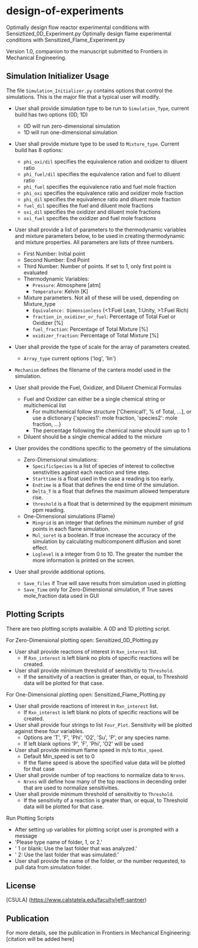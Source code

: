 # design-of-experiments
Optimally design flow reactor experimental conditions with Sensiztized_0D_Experiment.py
Optimally design flame experimental conditions with Sensitized_Flame_Experiment.py

Version 1.0, companion to the manuscript submitted to Frontiers in Mechanical Engineering.

## Simulation Initializer Usage
The file `Simulation_Initializer.py` contains options that control the simulations. This is the major file that a typical user will modify.

* User shall provide simulation type to be run to `Simulation_Type`, current build has two options (0D, 1D)
  * 0D will run zero-dimensional simulation
  * 1D will run one-dimensional simulation

* User shall provide mixture type to be used to `Mixture_type`. Current build has 8 options:
	* `phi_oxi/dil` specifies the equivalence ration and oxidizer to diluent ratio
	* `phi_fuel/dil` specifies the equivalence ration and fuel to diluent ratio
	* `phi_fuel` specifies the equivalence ratio and fuel mole fraction
	* `phi_oxi` specifies the equivalence ratio and oxidizer mole fraction
	* `phi_dil` specifies the equivalence ratio and diluent mole fraction
	* `fuel_dil` specifies the fuel and diluent mole fractions
	* `oxi_dil` specifies the oxidizer and diluent mole fractions
	* `oxi_fuel` specifies the oxidizer and fuel mole fractions

* User shall provide a list of parameters to the thermodynamic variables and mixture parameters below, to be used in creating thermodynamic and mixture properties. All parameters are lists of three numbers.
	* First Number: Initial point
	* Second Number: End Point
	* Third Number: Number of points. If set to 1, only first point is evaluated
	* Thermodynamic Variables:
		* `Pressure`: Atmosphere [atm]
		* `Temperature`: Kelvin [K]
	* Mixture parameters. Not all of these will be used, depending on Mixture_type
		* `Equivalence: Dimensionless` (<1:Fuel Lean, 1:Unity, >1:Fuel Rich)
		* `fraction_in_oxidizer_or_fuel`: Percentage of Total Fuel or Oxidizer [%]
		* `fuel_fraction`: Percentage of Total Mixture [%]
		* `oxidizer_fraction`: Percentage of Total Mixture [%]

* User shall provide the type of scale for the array of parameters created.
	* `Array_type` current options ('log', 'lin')
* `Mechanism` defines the filename of the cantera model used in the simulation.

* User shall provide the Fuel, Oxidizer, and Diluent Chemical Formulas
	* Fuel and Oxidizer can either be a single chemical string or multichemical list
		* For multichemical follow structure ['Chemical1', % of Total, ...], or use a dictionary {'species1': mole fraction, 'species2': mole fraction, ...}
		* The percentage following the chemical name should sum up to 1
	* Diluent should be a single chemical added to the mixture

* User provides the conditions specific to the geometry of the simulations
	* Zero-Dimensional simulations:
		* `SpecificSpecies` is a list of species of interest to collective senstivities against each reaction and time step.
		* `Starttime` is a float used in the case a reading is too early.
		* `Endtime` is a float that defines the end time of the simulation.
		* `Delta_T` is a float that defines the maximum allowed temperature rise.
		* `threshold` is a float that is determined by the equipment minimum ppm reading.
	* One-Dimensional simulations (Flame)
		* `Mingrid` is an integer that defines the minimum number of grid points in each flame simulation.
		* `Mul_soret` is a boolean. If true increase the accuracy of the simulation by calculating multicomponent diffusion and soret effect.
		* `Loglevel` is a integer from 0 to 10. The greater the number the more information is printed on the screen.

* User shall provide additional options.
	* `Save_files` if True will save results from simulation used in plotting
	* `Save_Time` only for Zero-Dimensional simulation, if True saves mole_fraction data used in GUI

## Plotting Scripts
There are two plotting scripts avalaible. A 0D and 1D plotting script.

For Zero-Dimensional plotting open: Sensitized_0D_Plotting.py
* User shall provide reactions of interest in `Rxn_interest` list.
	 * If `Rxn_interest` is left blank no plots of specific reactions will be created.
* User shall provide minimum threshold of sensitivitiy to `Threshold`.
	 * If the sensitivity of a reaction is greater than, or equal, to Threshold data will be plotted for that case.

For One-Dimensional plotting open: Sensitized_Flame_Plotting.py
* User shall provide reactions of interest in `Rxn_interest` list.
	 * If `Rxn_interest` is left blank no plots of specific reactions will be created.
* User shall provide four strings to list `Four_Plot`. Sensitivity will be plotted against these four variables.
	 * Options are 'T', 'F', 'Phi', 'O2', 'Su', 'P', or any species name.
	 * If left blank options 'P', 'F', 'Phi', 'O2' will be used
* User shall provide minimum flame speed in m/s to `Min_speed`.
	 * Default Min_speed is set to 0
	 * If the flame speed is above the specified value data will be plotted for that case
* User shall provide number of top reactions to normalize data to `Nrxns`.
	 *  `Nrxns` will define how many of the top reactions in decending order that are used to normalize sensitivities.
* User shall provide minimum threshold of sensitivitiy to `Threshold`.
	 * If the sensitivity of a reaction is greater than, or equal, to Threshold data will be plotted for that case.

Run Plotting Scripts
* After setting up variables for plotting script user is prompted with a message
* 'Please type name of folder, 1, or 2.'
* ' 1 or blank: Use the last folder that was analyzed.'
* ' 2: Use the last folder that was simulated:'
* User shall provide the name of the folder, or the number requested, to pull data from simulation folder.

## License
[CSULA] (https://www.calstatela.edu/faculty/jeff-santner)

## Publication
For more details, see the publication in Frontiers in Mechanical Engineering: [citation will be added here]
